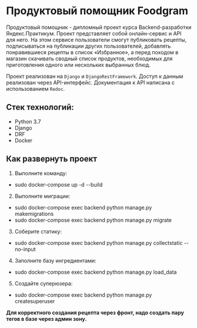 # Продуктовый помощник Foodgram

Продуктовый помощник - дипломный проект курса Backend-разработки Яндекс.Практикум. Проект представляет собой онлайн-сервис и API для него. На этом сервисе пользователи смогут публиковать рецепты, подписываться на публикации других пользователей, добавлять понравившиеся рецепты в список «Избранное», а перед походом в магазин скачивать сводный список продуктов, необходимых для приготовления одного или нескольких выбранных блюд.

Проект реализован на `Django` и `DjangoRestFramework`. Доступ к данным реализован через API-интерфейс. Документация к API написана с использованием `Redoc`.

## Стек технологий:

* Python 3.7
* Django
* DRF
* Docker

## Как развернуть проект

1. Выполните команду:
- sudo docker-compose up -d --build
2. Выполните миграции:
- sudo docker-compose exec backend python manage.py makemigrations
- sudo docker-compose exec backend python manage.py migrate
3. Соберите статику:
- sudo docker-compose exec backend python manage.py collectstatic --no-input
4. Заполните базу ингредиентами:
- sudo docker-compose exec backend python manage.py load_data
5. Создайте суперюзера:
- sudo docker-compose exec backend python manage.py createsuperuser

**Для корректного создания рецепта через фронт, надо создать пару тегов в базе через админ зону.**
